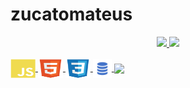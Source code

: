 # zucatomateus
<div align="center">
  <a href="https://github.com/zucatomateus">
  <img height="150em" src="https://github-readme-stats.vercel.app/api?username=zucatomateus&show_icons=true&theme=dark&include_all_commits=true&count_private=true"/>
  <img height="150em" src="https://github-readme-stats.vercel.app/api/top-langs/?username=zucatomateus&layout=compact&langs_count=7&theme=dark"/>
</div>
  
<div style="display: inline_block"><br>
  <img align="center" alt="Zuca-Js" height="30" width="40" src="https://raw.githubusercontent.com/devicons/devicon/master/icons/javascript/javascript-plain.svg">
  <img align="center" alt="Zuca-HTML" height="30" width="40" src="https://raw.githubusercontent.com/devicons/devicon/master/icons/html5/html5-original.svg">
  <img align="center" alt="Zuca-CSS" height="30" width="40" src="https://raw.githubusercontent.com/devicons/devicon/master/icons/css3/css3-original.svg">
  <img align="center" alt="Zuca-SQL" height="30" width="30" src="https://raw.githubusercontent.com/github/explore/master/topics/sql/sql.png">
  <a href="https://www.linkedin.com/in/mateuszucato/" target="_blank"><img align="center" src="https://img.shields.io/badge/-LinkedIn-%230077B5?style=for-the-badge&logo=linkedin&logoColor=white" target="_blank"></a>
</div>